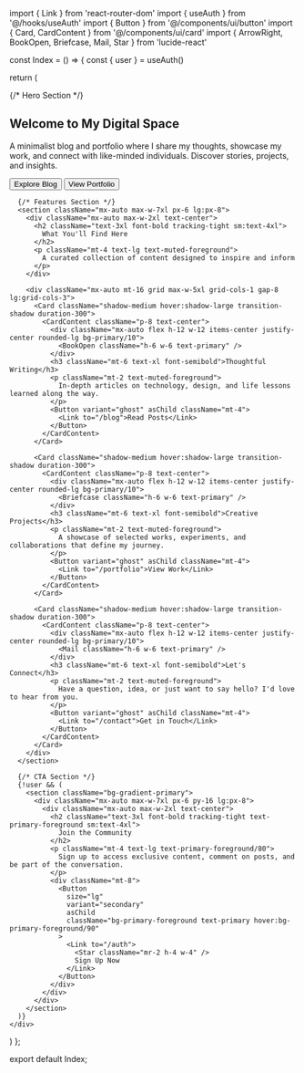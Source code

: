 import { Link } from 'react-router-dom'
import { useAuth } from '@/hooks/useAuth'
import { Button } from '@/components/ui/button'
import { Card, CardContent } from '@/components/ui/card'
import { ArrowRight, BookOpen, Briefcase, Mail, Star } from 'lucide-react'

const Index = () => {
  const { user } = useAuth()

  return (
    <div className="space-y-20">
      {/* Hero Section */}
      <section className="relative overflow-hidden bg-gradient-subtle">
        <div className="mx-auto max-w-7xl px-6 py-24 lg:px-8 lg:py-32">
          <div className="mx-auto max-w-2xl text-center">
            <h1 className="text-4xl font-bold tracking-tight sm:text-6xl">
              Welcome to My
              <span className="text-primary"> Digital Space</span>
            </h1>
            <p className="mt-6 text-lg leading-8 text-muted-foreground">
              A minimalist blog and portfolio where I share my thoughts, showcase my work, 
              and connect with like-minded individuals. Discover stories, projects, and insights.
            </p>
            <div className="mt-10 flex items-center justify-center gap-x-6">
              <Button asChild size="lg">
                <Link to="/blog">
                  Explore Blog
                  <ArrowRight className="ml-2 h-4 w-4" />
                </Link>
              </Button>
              <Button variant="outline" size="lg" asChild>
                <Link to="/portfolio">View Portfolio</Link>
              </Button>
            </div>
          </div>
        </div>
      </section>

      {/* Features Section */}
      <section className="mx-auto max-w-7xl px-6 lg:px-8">
        <div className="mx-auto max-w-2xl text-center">
          <h2 className="text-3xl font-bold tracking-tight sm:text-4xl">
            What You'll Find Here
          </h2>
          <p className="mt-4 text-lg text-muted-foreground">
            A curated collection of content designed to inspire and inform
          </p>
        </div>
        
        <div className="mx-auto mt-16 grid max-w-5xl grid-cols-1 gap-8 lg:grid-cols-3">
          <Card className="shadow-medium hover:shadow-large transition-shadow duration-300">
            <CardContent className="p-8 text-center">
              <div className="mx-auto flex h-12 w-12 items-center justify-center rounded-lg bg-primary/10">
                <BookOpen className="h-6 w-6 text-primary" />
              </div>
              <h3 className="mt-6 text-xl font-semibold">Thoughtful Writing</h3>
              <p className="mt-2 text-muted-foreground">
                In-depth articles on technology, design, and life lessons learned along the way.
              </p>
              <Button variant="ghost" asChild className="mt-4">
                <Link to="/blog">Read Posts</Link>
              </Button>
            </CardContent>
          </Card>

          <Card className="shadow-medium hover:shadow-large transition-shadow duration-300">
            <CardContent className="p-8 text-center">
              <div className="mx-auto flex h-12 w-12 items-center justify-center rounded-lg bg-primary/10">
                <Briefcase className="h-6 w-6 text-primary" />
              </div>
              <h3 className="mt-6 text-xl font-semibold">Creative Projects</h3>
              <p className="mt-2 text-muted-foreground">
                A showcase of selected works, experiments, and collaborations that define my journey.
              </p>
              <Button variant="ghost" asChild className="mt-4">
                <Link to="/portfolio">View Work</Link>
              </Button>
            </CardContent>
          </Card>

          <Card className="shadow-medium hover:shadow-large transition-shadow duration-300">
            <CardContent className="p-8 text-center">
              <div className="mx-auto flex h-12 w-12 items-center justify-center rounded-lg bg-primary/10">
                <Mail className="h-6 w-6 text-primary" />
              </div>
              <h3 className="mt-6 text-xl font-semibold">Let's Connect</h3>
              <p className="mt-2 text-muted-foreground">
                Have a question, idea, or just want to say hello? I'd love to hear from you.
              </p>
              <Button variant="ghost" asChild className="mt-4">
                <Link to="/contact">Get in Touch</Link>
              </Button>
            </CardContent>
          </Card>
        </div>
      </section>

      {/* CTA Section */}
      {!user && (
        <section className="bg-gradient-primary">
          <div className="mx-auto max-w-7xl px-6 py-16 lg:px-8">
            <div className="mx-auto max-w-2xl text-center">
              <h2 className="text-3xl font-bold tracking-tight text-primary-foreground sm:text-4xl">
                Join the Community
              </h2>
              <p className="mt-4 text-lg text-primary-foreground/80">
                Sign up to access exclusive content, comment on posts, and be part of the conversation.
              </p>
              <div className="mt-8">
                <Button 
                  size="lg" 
                  variant="secondary" 
                  asChild
                  className="bg-primary-foreground text-primary hover:bg-primary-foreground/90"
                >
                  <Link to="/auth">
                    <Star className="mr-2 h-4 w-4" />
                    Sign Up Now
                  </Link>
                </Button>
              </div>
            </div>
          </div>
        </section>
      )}
    </div>
  )
};

export default Index;
